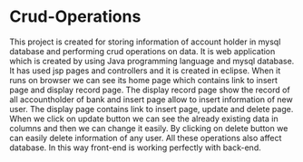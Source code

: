 # Crud-Operations
This project is created for storing information of account holder in mysql database and performing crud operations on data.
It is web application which is created by using Java programming language and mysql database.
It has used jsp pages and controllers and it is created in eclipse.
When it runs on browser we can see its home page which contains link to insert page and display record page. 
The display record page show the record of all accountholder of bank and insert page allow to insert information of new user.
The display page contains link to insert page, update and delete page.
When we click on update button we can see the already existing data in columns and then we can change it easily.
By clicking on delete button we can easily delete information of any user.
All these operations also affect database.
In this way front-end is working perfectly with back-end.

